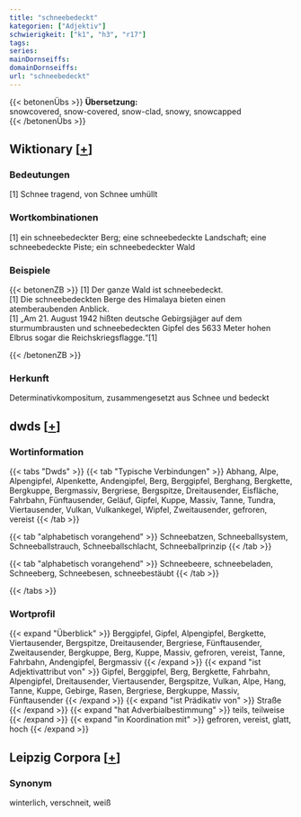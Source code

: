```yaml
---
title: "schneebedeckt"
kategorien: ["Adjektiv"]
schwierigkeit: ["k1", "h3", "r17"]
tags:
series:
mainDornseiffs:
domainDornseiffs:
url: "schneebedeckt"
---
```


{{< betonenÜbs >}}
**Übersetzung:**  
snowcovered, snow-covered, snow-clad, snowy, snowcapped  
{{< /betonenÜbs >}}

## Wiktionary [[+](https://de.wiktionary.org/wiki/schneebedeckt)]

### Bedeutungen
[1] Schnee tragend, von Schnee umhüllt  

### Wortkombinationen
[1] ein schneebedeckter Berg; eine schneebedeckte Landschaft; eine schneebedeckte Piste; ein schneebedeckter Wald  

### Beispiele
{{< betonenZB >}}
[1] Der ganze Wald ist schneebedeckt.  
[1] Die schneebedeckten Berge des Himalaya bieten einen atemberaubenden Anblick.  
[1] „Am 21. August 1942 hißten deutsche Gebirgsjäger auf dem sturmumbrausten und schneebedeckten Gipfel des 5633 Meter hohen Elbrus sogar die Reichskriegsflagge.“[1]  

{{< /betonenZB >}}
### Herkunft
Determinativkompositum, zusammengesetzt aus Schnee und bedeckt  



## dwds [[+](https://www.dwds.de/wb/schneebedeckt)]

### Wortinformation
{{< tabs "Dwds" >}}
{{< tab "Typische Verbindungen" >}}
Abhang, Alpe, Alpengipfel, Alpenkette, Andengipfel, Berg, Berggipfel, Berghang, Bergkette, Bergkuppe, Bergmassiv, Bergriese, Bergspitze, Dreitausender, Eisfläche, Fahrbahn, Fünftausender, Geläuf, Gipfel, Kuppe, Massiv, Tanne, Tundra, Viertausender, Vulkan, Vulkankegel, Wipfel, Zweitausender, gefroren, vereist
{{< /tab >}}

{{< tab "alphabetisch vorangehend" >}}
Schneebatzen, Schneeballsystem, Schneeballstrauch, Schneeballschlacht, Schneeballprinzip
{{< /tab >}}

{{< tab "alphabetisch vorangehend" >}}
Schneebeere, schneebeladen, Schneeberg, Schneebesen, schneebestäubt
{{< /tab >}}

{{< /tabs >}}

### Wortprofil
{{< expand "Überblick" >}} Berggipfel, Gipfel, Alpengipfel, Bergkette, Viertausender, Bergspitze, Dreitausender, Bergriese, Fünftausender, Zweitausender, Bergkuppe, Berg, Kuppe, Massiv, gefroren, vereist, Tanne, Fahrbahn, Andengipfel, Bergmassiv {{< /expand >}}
{{< expand "ist Adjektivattribut von" >}} Gipfel, Berggipfel, Berg, Bergkette, Fahrbahn, Alpengipfel, Dreitausender, Viertausender, Bergspitze, Vulkan, Alpe, Hang, Tanne, Kuppe, Gebirge, Rasen, Bergriese, Bergkuppe, Massiv, Fünftausender {{< /expand >}}
{{< expand "ist Prädikativ von" >}} Straße {{< /expand >}}
{{< expand "hat Adverbialbestimmung" >}} teils, teilweise {{< /expand >}}
{{< expand "in Koordination mit" >}} gefroren, vereist, glatt, hoch {{< /expand >}}

## Leipzig Corpora [[+](https://corpora.uni-leipzig.de/en/res?word=schneebedeckt&corpusId=deu_newscrawl-public_2018)]


### Synonym
winterlich, verschneit, weiß

